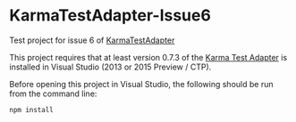 # KarmaTestAdapter-Issue6
Test project for issue 6 of [KarmaTestAdapter](https://github.com/MortenHoustonLudvigsen/KarmaTestAdapter)

This project requires that at least version 0.7.3 of the [Karma Test Adapter](https://visualstudiogallery.msdn.microsoft.com/4cd59e4a-82e8-4b4e-8302-d102fc81b090)
is installed in Visual Studio (2013 or 2015 Preview / CTP).

Before opening this project in Visual Studio, the following should be run from the command line:

```
npm install
```

